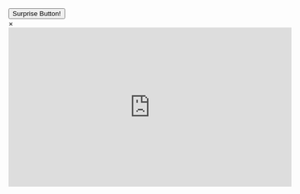 
<!DOCTYPE html>
<html lang="en">
<head>
  <meta charset="UTF-8">
  <meta name="viewport" content="width=device-width, initial-scale=1.0">
  <title>Custom Prank Button</title>
  <link rel="stylesheet" href="style.css">
</head>
<body>
  <div class="container">
    <button id="prankButton" class="custom-button">Surprise Button!</button>
  </div>

  <!-- Hidden Modal for Video -->
  <div id="videoModal" class="modal">
    <div class="modal-content">
      <span class="close">&times;</span>
      <iframe id="prankVideo" width="560" height="315" src="https://www.youtube.com/embed/dQw4w9WgXcQ" 
        frameborder="0" allow="accelerometer; autoplay; clipboard-write; encrypted-media; gyroscope; picture-in-picture" allowfullscreen></iframe>
    </div>
  </div>

  <script src="script.js"></script>
</body>
</html>
